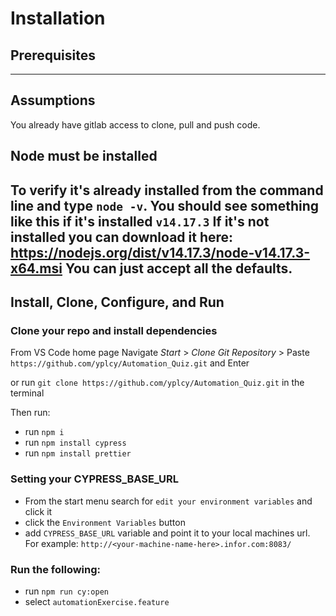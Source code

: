 # Installation

## Prerequisites

---

## Assumptions
You already have gitlab access to clone, pull and push code.

## Node must be installed
To verify it's already installed from the command line and type `node -v`. You should see something like this if it's installed `v14.17.3`
If it's not installed you can download it here: https://nodejs.org/dist/v14.17.3/node-v14.17.3-x64.msi
You can just accept all the defaults.
--- 
## Install, Clone, Configure, and Run

### Clone your repo and install dependencies
From VS Code home page
Navigate _Start_ > _Clone Git Repository_ > Paste `https://github.com/yplcy/Automation_Quiz.git` and Enter

or run `git clone https://github.com/yplcy/Automation_Quiz.git` in the terminal

Then run:
- run `npm i`
- run `npm install cypress`
- run `npm install prettier`

### Setting your CYPRESS_BASE_URL

- From the start menu search for `edit your environment variables` and click it
- click the `Environment Variables` button
- add `CYPRESS_BASE_URL` variable and point it to your local machines url.
  For example: `http://<your-machine-name-here>.infor.com:8083/`

### Run the following:
- run `npm run cy:open`
- select `automationExercise.feature`

